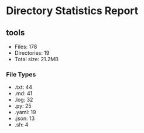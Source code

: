 # Directory Statistics Report

## tools

- Files: 178
- Directories: 19
- Total size: 21.2MB

### File Types
- .txt: 44
- .md: 41
- .log: 32
- .py: 25
- .yaml: 19
- .json: 13
- .sh: 4

